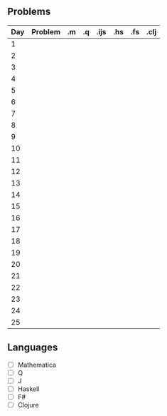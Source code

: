 ## Problems

| Day |      Problem      | .m  | .q  | .ijs | .hs | .fs | .clj |
| --- | ----------------- | --- | --- | ---- | --- | --- | ---- |
| 1   | [](problem/01.md) |     |     |      |     |     |      |
| 2   | [](problem/02.md) |     |     |      |     |     |      |
| 3   | [](problem/03.md) |     |     |      |     |     |      |
| 4   | [](problem/04.md) |     |     |      |     |     |      |
| 5   | [](problem/05.md) |     |     |      |     |     |      |
| 6   | [](problem/06.md) |     |     |      |     |     |      |
| 7   | [](problem/07.md) |     |     |      |     |     |      |
| 8   | [](problem/08.md) |     |     |      |     |     |      |
| 9   | [](problem/09.md) |     |     |      |     |     |      |
| 10  | [](problem/10.md) |     |     |      |     |     |      |
| 11  | [](problem/11.md) |     |     |      |     |     |      |
| 12  | [](problem/12.md) |     |     |      |     |     |      |
| 13  | [](problem/13.md) |     |     |      |     |     |      |
| 14  | [](problem/14.md) |     |     |      |     |     |      |
| 15  | [](problem/15.md) |     |     |      |     |     |      |
| 16  | [](problem/16.md) |     |     |      |     |     |      |
| 17  | [](problem/17.md) |     |     |      |     |     |      |
| 18  | [](problem/18.md) |     |     |      |     |     |      |
| 19  | [](problem/19.md) |     |     |      |     |     |      |
| 20  | [](problem/20.md) |     |     |      |     |     |      |
| 21  | [](problem/21.md) |     |     |      |     |     |      |
| 22  | [](problem/22.md) |     |     |      |     |     |      |
| 23  | [](problem/23.md) |     |     |      |     |     |      |
| 24  | [](problem/24.md) |     |     |      |     |     |      |
| 25  | [](problem/25.md) |     |     |      |     |     |      |

## Languages

- [ ] Mathematica
- [ ] Q
- [ ] J
- [ ] Haskell
- [ ] F#
- [ ] Clojure